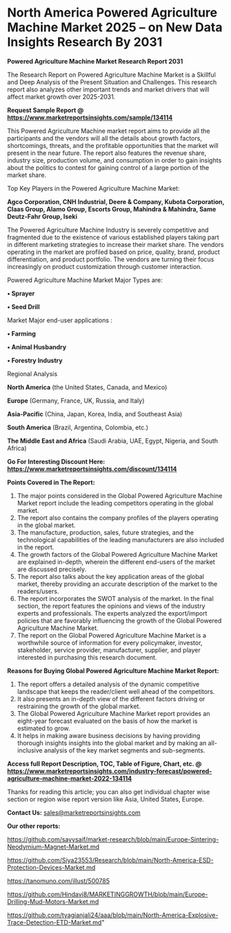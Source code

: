 # North America Powered Agriculture Machine Market 2025 – on New Data Insights Research By 2031

<strong>Powered Agriculture Machine Market Research Report 2031</strong>

The Research Report on Powered Agriculture Machine Market is a Skillful and Deep Analysis of the Present Situation and Challenges. This research report also analyzes other important trends and market drivers that will affect market growth over 2025-2031.

<strong>Request Sample Report @ <a href=https://www.marketreportsinsights.com/sample/134114>https://www.marketreportsinsights.com/sample/134114</a></strong>

This Powered Agriculture Machine market report aims to provide all the participants and the vendors will all the details about growth factors, shortcomings, threats, and the profitable opportunities that the market will present in the near future. The report also features the revenue share, industry size, production volume, and consumption in order to gain insights about the politics to contest for gaining control of a large portion of the market share.

Top Key Players in the Powered Agriculture Machine Market:

<strong>Agco Corporation, CNH Industrial, Deere & Company, Kubota Corporation, Claas Group, Alamo Group, Escorts Group, Mahindra & Mahindra, Same Deutz-Fahr Group, Iseki</strong>

The Powered Agriculture Machine Industry is severely competitive and fragmented due to the existence of various established players taking part in different marketing strategies to increase their market share. The vendors operating in the market are profiled based on price, quality, brand, product differentiation, and product portfolio. The vendors are turning their focus increasingly on product customization through customer interaction.

Powered Agriculture Machine Market Major Types are:

<strong>• Sprayer

• Seed Drill</strong>

Market Major end-user applications :

<strong>• Farming

• Animal Husbandry

• Forestry Industry</strong>

Regional Analysis

</u><strong><b>North America</b></strong> (the United States, Canada, and Mexico)

<strong><b>Europe </b></strong>(Germany, France, UK, Russia, and Italy)

<strong><b>Asia-Pacific</b></strong> (China, Japan, Korea, India, and Southeast Asia)

<strong><b>South America</b></strong> (Brazil, Argentina, Colombia, etc.)

<strong><b>The Middle East and Africa</b></strong> (Saudi Arabia, UAE, Egypt, Nigeria, and South Africa)

<strong>Go For Interesting Discount Here: <a href=https://www.marketreportsinsights.com/discount/134114>https://www.marketreportsinsights.com/discount/134114</a></strong>

<strong>Points Covered in The Report:</strong>
<ol>
  <li>The major points considered in the Global Powered Agriculture Machine Market report include the leading competitors operating in the global market.</li>
  <li>The report also contains the company profiles of the players operating in the global market.</li>
  <li>The manufacture, production, sales, future strategies, and the technological capabilities of the leading manufacturers are also included in the report.</li>
  <li>The growth factors of the Global Powered Agriculture Machine Market are explained in-depth, wherein the different end-users of the market are discussed precisely.</li>
  <li>The report also talks about the key application areas of the global market, thereby providing an accurate description of the market to the readers/users.</li>
  <li>The report incorporates the SWOT analysis of the market. In the final section, the report features the opinions and views of the industry experts and professionals. The experts analyzed the export/import policies that are favorably influencing the growth of the Global Powered Agriculture Machine Market.</li>
  <li>The report on the Global Powered Agriculture Machine Market is a worthwhile source of information for every policymaker, investor, stakeholder, service provider, manufacturer, supplier, and player interested in purchasing this research document.</li>
</ol>
<strong>Reasons for Buying Global Powered Agriculture Machine Market Report:</strong>

<ol>
  <li>The report offers a detailed analysis of the dynamic competitive landscape that keeps the reader/client well ahead of the competitors.</li>
  <li>It also presents an in-depth view of the different factors driving or restraining the growth of the global market.</li>
  <li>The Global Powered Agriculture Machine Market report provides an eight-year forecast evaluated on the basis of how the market is estimated to grow.</li>
  <li>It helps in making aware business decisions by having providing thorough insights insights into the global market and by making an all-inclusive analysis of the key market segments and sub-segments.</li>
</ol>
<strong>Access full Report Description, TOC, Table of Figure, Chart, etc. @ <a href=https://www.marketreportsinsights.com/industry-forecast/powered-agriculture-machine-market-2022-134114>https://www.marketreportsinsights.com/industry-forecast/powered-agriculture-machine-market-2022-134114</a></strong>


Thanks for reading this article; you can also get individual chapter wise section or region wise report version like Asia, United States, Europe.

<strong>Contact Us:</strong>
sales@marketreportsinsights.com

<strong>Our other reports:</strong>

<a href=https://github.com/sayysaif/market-research/blob/main/Europe-Sintering-Neodymium-Magnet-Market.md>https://github.com/sayysaif/market-research/blob/main/Europe-Sintering-Neodymium-Magnet-Market.md</a>

<a href=https://github.com/Siya23553/Research/blob/main/North-America-ESD-Protection-Devices-Market.md>https://github.com/Siya23553/Research/blob/main/North-America-ESD-Protection-Devices-Market.md</a>

<a href=https://tanomuno.com/illust/500785>https://tanomuno.com/illust/500785</a>

<a href=https://github.com/Hindavi8/MARKETINGGROWTH/blob/main/Europe-Drilling-Mud-Motors-Market.md>https://github.com/Hindavi8/MARKETINGGROWTH/blob/main/Europe-Drilling-Mud-Motors-Market.md</a>

<a href=https://github.com/tyagianjali24/aaa/blob/main/North-America-Explosive-Trace-Detection-ETD-Market.md>https://github.com/tyagianjali24/aaa/blob/main/North-America-Explosive-Trace-Detection-ETD-Market.md</a>"

